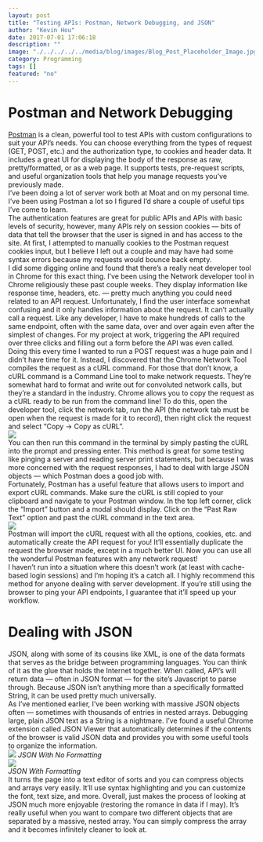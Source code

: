 ```yaml
---
layout: post
title: "Testing APIs: Postman, Network Debugging, and JSON"
author: "Kevin Hou"
date: 2017-07-01 17:06:18
description: ""
image: "./../../../../media/blog/images/Blog_Post_Placeholder_Image.jpg"
category: Programming
tags: []
featured: "no"
---
```

# Postman and Network Debugging

<a href="https://www.getpostman.com/" target="_blank">Postman</a> is a clean, powerful tool to test APIs with custom configurations to suit your API’s needs. You can choose everything from the types of request (GET, POST, etc.) and the authorization type, to cookies and header data. It includes a great UI for displaying the body of the response as raw, pretty/formatted, or as a web page. It supports tests, pre-request scripts, and useful organization tools that help you manage requests you’ve previously made.
<br class="post-line-break">
I’ve been doing a lot of server work both at Moat and on my personal time. I’ve been using Postman a lot so I figured I’d share a couple of useful tips I’ve come to learn.
<br class="post-line-break">
The authentication features are great for public APIs and APIs with basic levels of security, however, many APIs rely on session cookies — bits of data that tell the browser that the user is signed in and has access to the site. At first, I attempted to manually cookies to the Postman request cookies input, but I believe I left out a couple and may have had some syntax errors because my requests would bounce back empty.
<br class="post-line-break">
I did some digging online and found that there’s a really neat developer tool in Chrome for this exact thing. I’ve been using the Network developer tool in Chrome religiously these past couple weeks. They display information like response time, headers, etc. — pretty much anything you could need related to an API request. Unfortunately, I find the user interface somewhat confusing and it only handles information about the request. It can’t actually call a request. Like any developer, I have to make hundreds of calls to the same endpoint, often with the same data, over and over again even after the simplest of changes. For my project at work, triggering the API required over three clicks and filling out a form before the API was even called. Doing this every time I wanted to run a POST request was a huge pain and I didn’t have time for it. Instead, I discovered that the Chrome Network Tool compiles the request as a cURL command. For those that don’t know, a cURL command is a Command Line tool to make network requests. They’re somewhat hard to format and write out for convoluted network calls, but they’re a standard in the industry. Chrome allows you to copy the request as a cURL ready to be run from the command line! To do this, open the developer tool, click the network tab, run the API (the network tab must be open when the request is made for it to record), then right click the request and select “Copy → Copy as cURL”.
<br class="post-line-break">
<img src="./../../../../media/blog/images/Chrome_Copy_cURL.png" class="iPhone-screenshots-large">
<br class="post-line-break">
You can then run this command in the terminal by simply pasting the cURL into the prompt and pressing enter. This method is great for some testing like pinging a server and reading server print statements, but because I was more concerned with the request responses, I had to deal with large JSON objects — which Postman does a good job with.
<br class="post-line-break">
Fortunately, Postman has a useful feature that allows users to import and export cURL commands. Make sure the cURL is still copied to your clipboard and navigate to your Postman window. In the top left corner, click the “Import” button and a modal should display. Click on the “Past Raw Text” option and past the cURL command in the text area.
<br class="post-line-break">
<img src="./../../../../media/blog/images/Postman_Import_cURL.png" class="iPhone-screenshots-large">
<br class="post-line-break">
Postman will import the cURL request with all the options, cookies, etc. and automatically create the API request for you! It’ll essentially duplicate the request the browser made, except in a much better UI. Now you can use all the wonderful Postman features with any network request!
<br class="post-line-break">
I haven’t run into a situation where this doesn’t work (at least with cache-based login sessions) and I’m hoping it’s a catch all. I highly recommend this method for anyone dealing with server development. If you’re still using the browser to ping your API endpoints, I guarantee that it’ll speed up your workflow.
<br class="post-line-break">

# Dealing with JSON
JSON, along with some of its cousins like XML, is one of the data formats that serves as the bridge between programming languages. You can think of it as the glue that holds the Internet together. When called, API’s will return data — often in JSON format — for the site’s Javascript to parse through. Because JSON isn’t anything more than a specifically formatted String, it can be used pretty much universally.
<br class="post-line-break">
As I’ve mentioned earlier, I’ve been working with massive JSON objects often — sometimes with thousands of entries in nested arrays. Debugging large, plain JSON text as a String is a nightmare. I’ve found a useful Chrome extension called JSON Viewer that automatically determines if the contents of the browser is valid JSON data and provides you with some useful tools to organize the information.
<br class="post-line-break">
<img src="./../../../../media/blog/images/Raw_JSON_Bad.png">
_JSON With No Formatting_
<br>
<img src="./../../../../media/blog/images/JSON_Viewer_Extension.png" class="iPhone-screenshots-large"><br>
_JSON With Formatting_
<br class="post-line-break">
It turns the page into a text editor of sorts and you can compress objects and arrays very easily. It’ll use syntax highlighting and you can customize the font, text size, and more. Overall, just makes the process of looking at JSON much more enjoyable (restoring the romance in data if I may). It’s really useful when you want to compare two different objects that are separated by a massive, nested array. You can simply compress the array and it becomes infinitely cleaner to look at.
